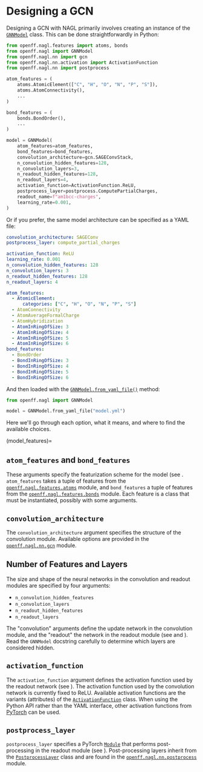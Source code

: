 # Designing a GCN

Designing a GCN with NAGL primarily involves creating an instance of the [`GNNModel`] class. This can be done straightforwardly in Python:

```python
from openff.nagl.features import atoms, bonds
from openff.nagl import GNNModel
from openff.nagl.nn import gcn
from openff.nagl.nn.activation import ActivationFunction
from openff.nagl.nn import postprocess

atom_features = (
    atoms.AtomicElement(["C", "H", "O", "N", "P", "S"]),
    atoms.AtomConnectivity(),
    ...
)

bond_features = (
    bonds.BondOrder(),
    ...
)

model = GNNModel(
    atom_features=atom_features,
    bond_features=bond_features,
    convolution_architecture=gcn.SAGEConvStack,
    n_convolution_hidden_features=128,
    n_convolution_layers=3,
    n_readout_hidden_features=128,
    n_readout_layers=4,
    activation_function=ActivationFunction.ReLU,
    postprocess_layer=postprocess.ComputePartialCharges,
    readout_name=f"am1bcc-charges",
    learning_rate=0.001,
)
```

Or if you prefer, the same model architecture can be specified as a YAML file:

```yaml
convolution_architecture: SAGEConv
postprocess_layer: compute_partial_charges

activation_function: ReLU
learning_rate: 0.001
n_convolution_hidden_features: 128
n_convolution_layers: 3
n_readout_hidden_features: 128
n_readout_layers: 4

atom_features:
  - AtomicElement:
      categories: ["C", "H", "O", "N", "P", "S"]
  - AtomConnectivity
  - AtomAverageFormalCharge
  - AtomHybridization
  - AtomInRingOfSize: 3
  - AtomInRingOfSize: 4
  - AtomInRingOfSize: 5
  - AtomInRingOfSize: 6
bond_features:
  - BondOrder
  - BondInRingOfSize: 3
  - BondInRingOfSize: 4
  - BondInRingOfSize: 5
  - BondInRingOfSize: 6

```

And then loaded with the [`GNNModel.from_yaml_file()`] method:

```python
from openff.nagl import GNNModel

model = GNNModel.from_yaml_file("model.yml")
```

Here we'll go through each option, what it means, and where to find the available choices.

[`GNNModel`]: openff.nagl.GNNModel
[`GNNModel.from_yaml_file()`]: openff.nagl.GNNModel.from_yaml_file 

(model_features)=
## `atom_features` and `bond_features`

These arguments specify the featurization scheme for the model (see [](featurization_theory). `atom_features` takes a tuple of features from the [`openff.nagl.features.atoms`] module, and `bond_features` a tuple of features from the [`openff.nagl.features.bonds`] module. Each feature is a class that must be instantiated, possibly with some arguments.

[`openff.nagl.features.atoms`]: openff.nagl.features.atoms
[`openff.nagl.features.bonds`]: openff.nagl.features.bonds
[`Feature`]: openff.nagl.features.Feature

## `convolution_architecture`

The `convolution_architecture` argument specifies the structure of the convolution module. Available options are provided in the [`openff.nagl.nn.gcn`] module. 

[`openff.nagl.nn.gcn`]: openff.nagl.nn.gcn

## Number of Features and Layers

The size and shape of the neural networks in the convolution and readout modules are specified by four arguments:

- `n_convolution_hidden_features`
- `n_convolution_layers`
- `n_readout_hidden_features`
- `n_readout_layers`

The "convolution" arguments define the update network in the convolution module, and the "readout" the network in the readout module (see [](convolution_theory) and [](readout_theory)). Read the `GNNModel` docstring carefully to determine which layers are considered hidden.

## `activation_function`

The `activation_function` argument defines the activation function used by the readout network (see [](nn_theory)). The activation function used by the convolution network is currently fixed to ReLU. Available activation functions are the variants (attributes) of the [`ActivationFunction`] class. When using the Python API rather than the YAML interface, other activation functions from [PyTorch](https://pytorch.org/docs/stable/nn.html#non-linear-activations-weighted-sum-nonlinearity) can be used.

[`ActivationFunction`]: openff.nagl.nn.activation.ActivationFunction

## `postprocess_layer`

`postprocess_layer` specifies a PyTorch [`Module`](torch.nn.Module) that performs post-processing in the readout module (see [](readout_theory)). Post-processing layers inherit from the [`PostprocessLayer`] class and are found in the [`openff.nagl.nn.postprocess`] module.

[`PostprocessLayer`]: openff.nagl.nn.postprocess.PostprocessLayer
[`openff.nagl.nn.postprocess`]: openff.nagl.nn.postprocess
